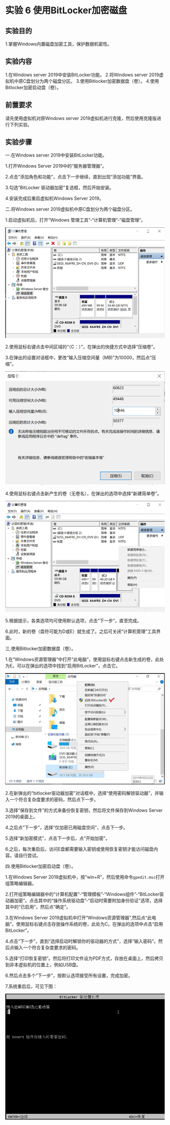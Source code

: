 # 实验 6 使用BitLocker加密磁盘

## 实验目的

1.掌握Windows内置磁盘加密工具，保护数据机密性。

## 实验内容

1.在Windows server 2019中安装BitLocker功能。
2.将Windows server 2019虚拟机中原C盘划分为两个磁盘分区。
3.使用Bitlocker加密数据盘（卷）。
4.使用Bitlocker加密启动盘（卷）。

## 前置要求

请先使用虚拟机对原Windows server 2019虚拟机进行克隆，然后使用克隆版进行下列实验。

## 实验步骤

一.在Windows server 2019中安装BitLocker功能。

1.打开Windows Server 2019中的“服务器管理器”。

2.点击“添加角色和功能”，点击下一步继续，直到出现“添加功能”界面。

3.勾选“BitLocker 驱动器加密”复选框，然后开始安装。

4.安装完成后重启虚拟机Windows Server 2019。


二.将Windows server 2019虚拟机中原C盘划分为两个磁盘分区。

1.启动虚拟机后，打开“Windows 管理工具”-“计算机管理”-“磁盘管理”。

![磁盘管理01](images/lab06/磁盘管理01.png)

2.使用鼠标右键点击中间区域的“（C：）”，在弹出的快捷方式中选择“压缩卷”。

3.在弹出的设置对话框中，更改“输入压缩空间量（MB)”为10000，然后点“压缩”。

![磁盘管理02](images/lab06/磁盘管理02.png)

4.使用鼠标右键点击新产生的卷（无卷名），在弹出的选项中选择“新建简单卷”。

![磁盘管理03](images/lab06/磁盘管理03.png)

5.根据提示，各类选项均可使用默认选项，点击“下一步”，直至完成。

6.此时，新的卷（盘符可能为D或E）就生成了。之后可关闭“计算机管理”工具界面。

三.使用Bitlocker加密数据盘（卷）。

1.在“Windows资源管理器”中打开“此电脑”，使用鼠标右键点击新生成的卷，此处为E。可以在弹出的选项中找到“启用BitLocker”，点击它。

![bitlocker11](images/lab06/bitlocker11.png)

2.在新弹出的“bitlocker驱动器加密”对话框中，选择“使用密码解锁驱动器”，并输入一个符合复杂度要求的密码，然后点下一步。

3.选择“保存到文件”的方式来备份恢复密钥，然后将文件保存到Windows Server 2019的桌面上。

4.之后点“下一步”，选择“仅加密已用磁盘空间”，点击下一步。

5.选择“新加密模式”，点击下一步后，点“开始加密”。

6.之后，每次重启后，访问E盘都需要输入密钥或使用恢复密钥才能访问磁盘内容。请自行尝试。

四.使用Bitlocker加密启动盘（卷）。

1.在Windows Server 2019虚拟机中，按“win+R”，然后使用命令```gpedit.msc```打开组策略编辑器。

2.打开组策略编辑器中的“计算机配置”-“管理模板”-“Windows组件”-“BitLocker驱动器加密”。点击其中的“操作系统驱动盘”-“启动时需要附加身份验证”选项，选择其中的“已启用”，然后点“确定”。

3.在Windows Server 2019虚拟机中打开“Windows资源管理器”,然后点“此电脑”，使用鼠标右键点击存放操作系统的卷，此处为C。在弹出的选项中点击“启用BitLocker”。

4.点击“下一步”，直到“选择启动时解锁你的驱动器的方式”，选择“输入密码”。然后点输入一个符合复杂度要求的密码。

5.选择“打印恢复密钥”。然后将打印文件设为PDF方式，存放在桌面上，然后拷贝到非本虚拟机的位置上，例如USB盘。

6.然后点击多个“下一步”，按默认选项接受所有设置，完成加密。

7.系统重启后，可见下图：

![bitlocker02](images/lab06/bitlocker02.png)